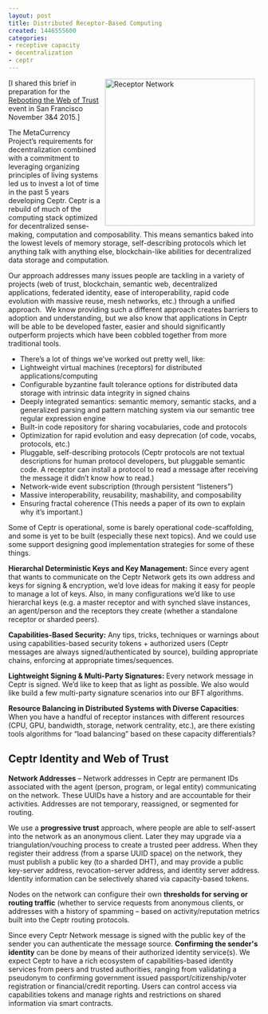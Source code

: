 ```yaml
---
layout: post
title: Distributed Receptor-Based Computing
created: 1446555600
categories:
- receptive capacity
- decentralization
- ceptr
---
```

<p><img alt="Receptor Network" src="https://d2jhuj1whasmze.cloudfront.net/photos/original/ehRQ6.jpg" style="width: 300px; height: 294px; margin-left: 10px; margin-right: 10px; float: right;">[I shared this brief in preparation for the <a href="http://WebOfTrust.info">Rebooting the Web of Trust</a> event in San Francisco November 3&amp;4 2015.]&nbsp;</p><p>The MetaCurrency Project’s requirements for decentralization combined with a commitment to leveraging organizing principles of living systems led us to invest a lot of time in the past 5 years developing Ceptr. Ceptr is a rebuild of much of the computing stack optimized for decentralized sense-making, computation and composability. This means semantics baked into the lowest levels of memory storage, self-describing protocols which let anything talk with anything else, blockchain-like abilities for decentralized data storage and computation.</p><p><!--break--></p><p>Our approach addresses many issues people are tackling in a variety of projects (web of trust, blockchain, semantic web, decentralized applications, federated identity, ease of interoperability, rapid code evolution with massive reuse, mesh networks, etc.) through a unified approach. &nbsp;We know providing such a different approach creates barriers to adoption and understanding, but we also know that applications in Ceptr will be able to be developed faster, easier and should significantly outperform projects which have been cobbled together from more traditional tools.</p><ul><li>There’s a lot of things we’ve worked out pretty well, like:&nbsp;</li><li>Lightweight virtual machines (receptors) for distributed applications/computing</li><li>Configurable byzantine fault tolerance options for distributed data storage with intrinsic data integrity in signed chains</li><li>Deeply integrated semantics: semantic memory, semantic stacks, and a generalized parsing and pattern matching system via our semantic tree regular expression engine</li><li>Built-in code repository for sharing vocabularies, code and protocols</li><li>Optimization for rapid evolution and easy deprecation (of code, vocabs, protocols, etc.)</li><li>Pluggable, self-describing protocols (Ceptr protocols are not textual descriptions for human protocol developers, but pluggable semantic code. A receptor can install a protocol to read a message after receiving the message it didn’t know how to read.)</li><li>Network-wide event subscription (through persistent “listeners”)</li><li>Massive interoperability, reusability, mashability, and composability</li><li>Ensuring fractal coherence (This needs a paper of its own to explain why it’s important.)</li></ul><p>Some of Ceptr is operational, some is barely operational code-scaffolding, and some is yet to be built (especially these next topics). And we could use some support designing good implementation strategies for some of these things.</p><p><strong>Hierarchal Deterministic Keys and Key Management:</strong> Since every agent that wants to communicate on the Ceptr Network gets its own address and keys for signing &amp; encryption, we’d love ideas for making it easy for people to manage a lot of keys. Also, in many configurations we’d like to use hierarchal keys (e.g. a master receptor and with synched slave instances, an agent/person and the receptors they create (whether a standalone receptor or sharded peers).</p><p><strong>Capabilities-Based Security:</strong> Any tips, tricks, techniques or warnings about using capabilities-based security tokens + authorized users (Ceptr messages are always signed/authenticated by source), building appropriate chains, enforcing at appropriate times/sequences.</p><p><strong>Lightweight Signing &amp; Multi-Party Signatures:</strong> Every network message in Ceptr is signed. We’d like to keep that as light as possible. We also would like build a few multi-party signature scenarios into our BFT algorithms.</p><p><strong>Resource Balancing in Distributed Systems with Diverse Capacities</strong>: When you have a handful of receptor instances with different resources (CPU, GPU, bandwidth, storage, network centrality, etc.), are there existing tools algorithms for “load balancing” based on these capacity differentials?</p><h2>Ceptr Identity and Web of Trust</h2><p><strong>Network Addresses</strong> – Network addresses in Ceptr are permanent IDs associated with the agent (person, program, or legal entity) communicating on the network. These UUIDs have a history and are accountable for their activities. Addresses are not temporary, reassigned, or segmented for routing.</p><p>We use a <strong>progressive trust</strong> approach, where people are able to self-assert into the network as an anonymous client. Later they may upgrade via a triangulation/vouching process to create a trusted peer address. When they register their address (from a sparse UUID space) on the network, they must publish a public key (to a sharded DHT), and may provide a public key-server address, revocation-server address, and identity server address. Identity information can be selectively shared via capacity-based tokens.</p><p>Nodes on the network can configure their own <strong>thresholds for serving or routing traffic</strong> (whether to service requests from anonymous clients, or addresses with a history of spamming – based on activity/reputation metrics built into the Ceptr routing protocols.</p><p>Since every Ceptr Network message is signed with the public key of the sender you can authenticate the message source. <strong>Confirming the sender's identity</strong> can be done by means of their authorized identity service(s). We expect Ceptr to have a rich ecosystem of capabilities-based identity services from peers and trusted authorities, ranging from validating a pseudonym to confirming government issued passport/citizenship/voter registration or financial/credit reporting. Users can control access via capabilities tokens and manage rights and restrictions on shared information via smart contracts.</p>
